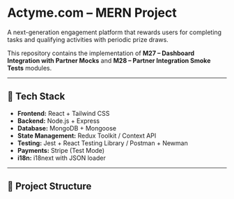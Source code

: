 # Actyme.com – MERN Project

A next-generation engagement platform that rewards users for completing tasks and qualifying activities with periodic prize draws.

This repository contains the implementation of **M27 – Dashboard Integration with Partner Mocks** and **M28 – Partner Integration Smoke Tests** modules.

---

## 📌 Tech Stack
- **Frontend:** React + Tailwind CSS
- **Backend:** Node.js + Express
- **Database:** MongoDB + Mongoose
- **State Management:** Redux Toolkit / Context API
- **Testing:** Jest + React Testing Library / Postman + Newman
- **Payments:** Stripe (Test Mode)
- **i18n:** i18next with JSON loader

---

## 📂 Project Structure
